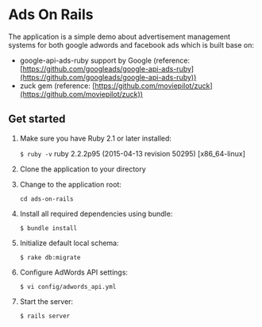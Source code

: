 Ads On Rails
================

The application is a simple demo about advertisement management systems for both google adwords and facebook ads which is built base on:
- google-api-ads-ruby support by Google (reference: [https://github.com/googleads/google-api-ads-ruby](https://github.com/googleads/google-api-ads-ruby))
- zuck gem (reference: [https://github.com/moviepilot/zuck](https://github.com/moviepilot/zuck))

Get started
---------------------

1. Make sure you have Ruby 2.1 or later installed:

    ```$ ruby -v```
    ruby 2.2.2p95 (2015-04-13 revision 50295) [x86_64-linux]

2. Clone the application to your directory
3. Change to the application root:

    ```cd ads-on-rails```
4. Install all required dependencies using bundle:

    ```$ bundle install```

5. Initialize default local schema:

    ```$ rake db:migrate```

6. Configure AdWords API settings:

    ```$ vi config/adwords_api.yml```

8. Start the server:

    ```$ rails server```
